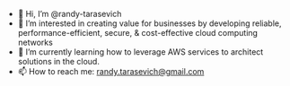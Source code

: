 - 👋 Hi, I’m @randy-tarasevich
- 👀 I’m interested in creating value for businesses by developing reliable, performance-efficient, secure, & cost-effective cloud computing networks 
- 🌱 I’m currently learning how to leverage AWS services to architect solutions in the cloud.
- 📫 How to reach me: randy.tarasevich@gmail.com
<!---
randy-tarasevich/randy-tarasevich is a ✨ special ✨ repository because its `README.md` (this file) appears on your GitHub profile.
You can click the Preview link to take a look at your changes.
--->
